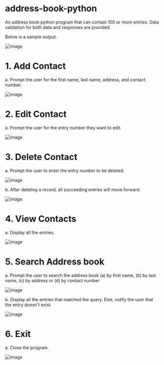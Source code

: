 # address-book-python
An address book python program that can contain 100 or more entries. Data validation for both data and responses are provided.

Below is a sample output.


![image](https://user-images.githubusercontent.com/95155301/202892903-a2b17af7-5885-440d-b47c-fdf303a21589.png)

# 1. Add Contact
  a. Prompt the user for the first name, last name, address, and contact number.
  
  ![image](https://user-images.githubusercontent.com/95155301/202893205-ef18bb8e-dbbd-4e9a-a099-2c134ae52aef.png)

  
# 2. Edit Contact
  a. Prompt the user for the entry number they want to edit.
  
  ![image](https://user-images.githubusercontent.com/95155301/202893298-8ac736de-2263-481b-9be4-f4fb4feaf49a.png)

  
# 3. Delete Contact
  a. Prompt the user to enter the entry number to be deleted.
  
  ![image](https://user-images.githubusercontent.com/95155301/202893511-0ec7e701-fad6-4d3e-b42c-4bacc1b540fb.png)

  b. After deleting a record, all succeeding entries will move forward.
  
  ![image](https://user-images.githubusercontent.com/95155301/202893527-a4a30e4b-8c89-498d-881a-550315d167ed.png)
  
# 4. View Contacts

  a. Display all the entries.
  
  ![image](https://user-images.githubusercontent.com/95155301/202893376-d1c1814b-d0a3-4204-9120-38affe6eb84a.png)

  
# 5. Search Address book
  a. Prompt the user to search the address book (a) by first name, (b) by last name, (c) by address or (d) by contact number
  
  ![image](https://user-images.githubusercontent.com/95155301/202893389-238ec135-958e-476a-9f17-cd12af71d30f.png)

  b. Display all the entries that matched the query. Else, notify the user that the entry doesn't exist.
  
  ![image](https://user-images.githubusercontent.com/95155301/202893489-9255ddb5-68f1-4eeb-9e04-f9050932d517.png)
  
 # 6. Exit
 
  a. Close the program.
  
  
  ![image](https://user-images.githubusercontent.com/95155301/202893541-e1e35378-352c-4cad-81b4-da891d87aae5.png)

